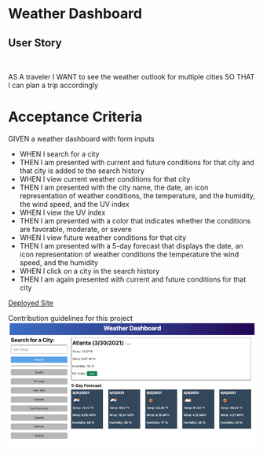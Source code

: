 # Weather Dashboard

## User Story

<br>

AS A traveler
I WANT to see the weather outlook for multiple cities
SO THAT I can plan a trip accordingly

# Acceptance Criteria

GIVEN a weather dashboard with form inputs
<br>

<ul>
<li>WHEN I search for a city</li>
<li>THEN I am presented with current and future conditions for that city and that city is added to the search history</li>
<li>WHEN I view current weather conditions for that city</li>
<li>THEN I am presented with the city name, the date, an icon representation of weather conditions, the temperature, and the humidity, the wind speed, and the UV index</li>
<li>WHEN I view the UV index</li>
<li>THEN I am presented with a color that indicates whether the conditions are favorable, moderate, or severe</li>
<li>WHEN I view future weather conditions for that city</li>
<li>THEN I am presented with a 5-day forecast that displays the date, an icon representation of weather conditions the temperature the wind speed, and the humidity</li>
<li>WHEN I click on a city in the search history</li>
<li>THEN I am again presented with current and future conditions for that city</li>
</ul>

[Deployed Site](placeholder)

Contribution guidelines for this project
<img src="./assets/images/dashboard-capture.PNG" alt="weather dashboard screenshot" />
